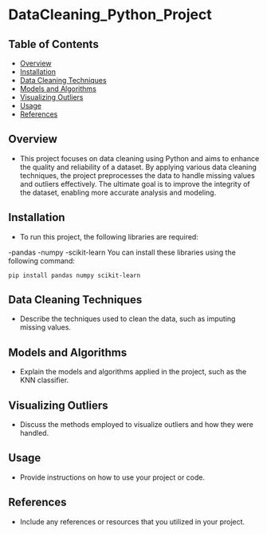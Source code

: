 # DataCleaning_Python_Project

## Table of Contents

- [Overview](#overview)
- [Installation](#installation)
- [Data Cleaning Techniques](#data-cleaning-techniques)
- [Models and Algorithms](#models-and-algorithms)
- [Visualizing Outliers](#visualizing-outliers)
- [Usage](#usage)
- [References](#references)

## Overview
- This project focuses on data cleaning using Python and aims to enhance the quality and reliability of a dataset. By applying various data cleaning techniques, the project preprocesses the data to handle missing values and outliers effectively. The ultimate goal is to improve the integrity of the dataset, enabling more accurate analysis and modeling.

## Installation
- To run this project, the following libraries are required:

-pandas
-numpy
-scikit-learn
You can install these libraries using the following command:

   ```shell
  pip install pandas numpy scikit-learn

   ```



## Data Cleaning Techniques
- Describe the techniques used to clean the data, such as imputing missing values.

## Models and Algorithms
- Explain the models and algorithms applied in the project, such as the KNN classifier.

## Visualizing Outliers
- Discuss the methods employed to visualize outliers and how they were handled.

## Usage
- Provide instructions on how to use your project or code.

## References
- Include any references or resources that you utilized in your project.



